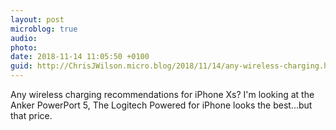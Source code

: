 ```yaml
---
layout: post
microblog: true
audio: 
photo: 
date: 2018-11-14 11:05:50 +0100
guid: http://ChrisJWilson.micro.blog/2018/11/14/any-wireless-charging.html
---
```

Any wireless charging recommendations for iPhone Xs? I'm looking at the Anker PowerPort 5, The Logitech Powered for iPhone looks the best...but that price. 
